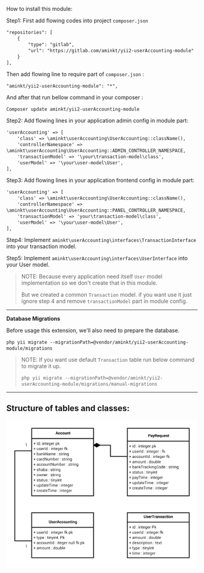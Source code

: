How to install this module:

Step1: First add flowing codes into project `composer.json`

```
"repositories": [
    {
        "type": "gitlab",
        "url": "https://gitlab.com/aminkt/yii2-userAccounting-module"
    }
],
```

Then add flowing line to require part of `composer.json` :
```
"aminkt/yii2-userAccounting-module": "*",
```

And after that run bellow command in your composer :
```
Composer update aminkt/yii2-userAccounting-module
```

Step2: Add flowing lines in your application admin config in module part:

```
'userAccounting' => [
    'class' => \aminkt\userAccounting\UserAccounting::className(),
    'controllerNamespace' => \aminkt\userAccounting\UserAccounting::ADMIN_CONTROLLER_NAMESPACE,
    'transactionModel' => '\your\transaction-model\class',
    'userModel' => '\your\user-model\User',
],
```

Step3: Add flowing lines in your application frontend config in module part:

```
'userAccounting' => [
    'class' => \aminkt\userAccounting\UserAccounting::className(),
    'controllerNamespace' => \aminkt\userAccounting\UserAccounting::PANEL_CONTROLLER_NAMESPACE,
    'transactionModel' => 'your\transaction-model\class',
    'userModel' => '\your\user-model\User',
],
```

Step4: Implement `aminkt\userAccounting\interfaces\TransactionInterface` into your transaction model.

Step5: Implement `aminkt\userAccounting\interfaces\UserInterface` into your User model.

> NOTE: Because every application need itself `User` model implementation so we don't create that in this module. 
>
> But we created a common `Transaction` model. if you want use it just ignore step 4 and remove `transactionModel` part in module config.

---
**Database Migrations**

Before usage this extension, we'll also need to prepare the database.

```
php yii migrate --migrationPath=@vendor/aminkt/yii2-userAccounting-module/migrations
```


> NOTE: If you want use default `Transaction` table run below command to migrate it up.
> ```
> php yii migrate --migrationPath=@vendor/aminkt/yii2-userAccounting-module/migrations/manual-migrations
> ```

---
Structure of tables and classes:
---
![alt text](structure.png)
